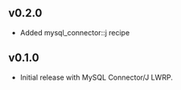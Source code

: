 ## v0.2.0

* Added mysql_connector::j recipe

## v0.1.0

* Initial release with MySQL Connector/J LWRP.
